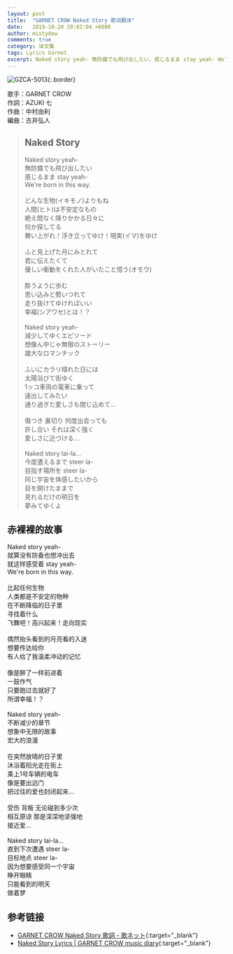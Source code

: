 ```yaml
---
layout: post
title:  "GARNET CROW Naked Story 歌词翻译"
date:   2019-10-20 20:02:04 +0800
author: mistydew
comments: true
category: 译文集
tags: Lyrics Garnet
excerpt: Naked story yeah- 無防備でも飛び出したい、感じるまま stay yeah- We're born in this way.
---
```

![GZCA-5013](https://crowsub.github.io/images/discography/album/GZCA-5013.jpg){:.border}

歌手：GARNET CROW<br>
作詞：AZUKI 七<br>
作曲：中村由利<br>
編曲：古井弘人

<blockquote class="lyric-original">
  <h2>Naked Story</h2>
  <p>
    Naked story yeah-<br>
    無防備でも飛び出したい<br>
    感じるまま stay yeah-<br>
    We're born in this way.<br>
    <br>
    どんな生物(イキモノ)よりもね<br>
    人間(ヒト)は不安定なもの<br>
    絶え間なく降りかかる日々に<br>
    何か探してる<br>
    舞い上がれ！浮き立ってゆけ！現実(イマ)をゆけ<br>
    <br>
    ふと見上げた月にみとれて<br>
    君に伝えたくて<br>
    優しい衝動をくれた人がいたこと憶う(オモウ)<br>
    <br>
    酔うように歩む<br>
    思い込みと勢いつれて<br>
    走り抜けてゆければいい<br>
    幸福(シアワセ)とは！？<br>
    <br>
    Naked story yeah-<br>
    減少してゆくエピソード<br>
    想像ん中じゃ無限のストーリー<br>
    雄大なロマンチック<br>
    <br>
    ふいにカラリ晴れた日には<br>
    太陽浴びて街ゆく<br>
    1ッコ車両の電車に乗って<br>
    遠出してみたい<br>
    通り過ぎた愛しさも閉じ込めて…<br>
    <br>
    傷つき 裏切り 何度出会っても<br>
    許し合い それは深く強く<br>
    愛しさに近づける…<br>
    <br>
    Naked story lai-la...<br>
    今度遭えるまで steer la-<br>
    目指す場所を steer la-<br>
    同じ宇宙を体感したいから<br>
    目を開けたままで<br>
    見れるだけの明日を<br>
    夢みてゆくよ
  </p>
</blockquote>

<div class="lyric-translation">
  <h2>赤裸裸的故事</h2>
  <p>
    Naked story yeah-<br>
    就算没有防备也想冲出去<br>
    就这样感受着 stay yeah-<br>
    We're born in this way.<br>
    <br>
    比起任何生物<br>
    人类都是不安定的物种<br>
    在不断降临的日子里<br>
    寻找着什么<br>
    飞舞吧！高兴起来！走向现实<br>
    <br>
    偶然抬头看到的月亮看的入迷<br>
    想要传达给你<br>
    有人给了我温柔冲动的记忆<br>
    <br>
    像是醉了一样前进着<br>
    一鼓作气<br>
    只要跑过去就好了<br>
    所谓幸福！？<br>
    <br>
    Naked story yeah-<br>
    不断减少的章节<br>
    想象中无限的故事<br>
    宏大的浪漫<br>
    <br>
    在突然放晴的日子里<br>
    沐浴着阳光走在街上<br>
    乘上1号车辆的电车<br>
    像是要出远门<br>
    把过往的爱也封闭起来…<br>
    <br>
    受伤 背叛 无论碰到多少次<br>
    相互原谅 那是深深地坚强地<br>
    接近爱…<br>
    <br>
    Naked story lai-la...<br>
    直到下次遭遇 steer la-<br>
    目标地点 steer la-<br>
    因为想要感受同一个宇宙<br>
    睁开眼睛<br>
    只能看到的明天<br>
    做着梦
  </p>
</div>

## 参考链接

* [GARNET CROW Naked Story 歌詞 - 歌ネット](https://www.uta-net.com/song/20127/){:target="_blank"}
* [Naked Story Lyrics \| GARNET CROW music diary](https://crowsub.github.io/lyrics/original/Naked%20Story.html){:target="_blank"}
